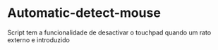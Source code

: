 # Automatic-detect-mouse

Script tem a funcionalidade de desactivar o touchpad quando um rato externo e introduzido
